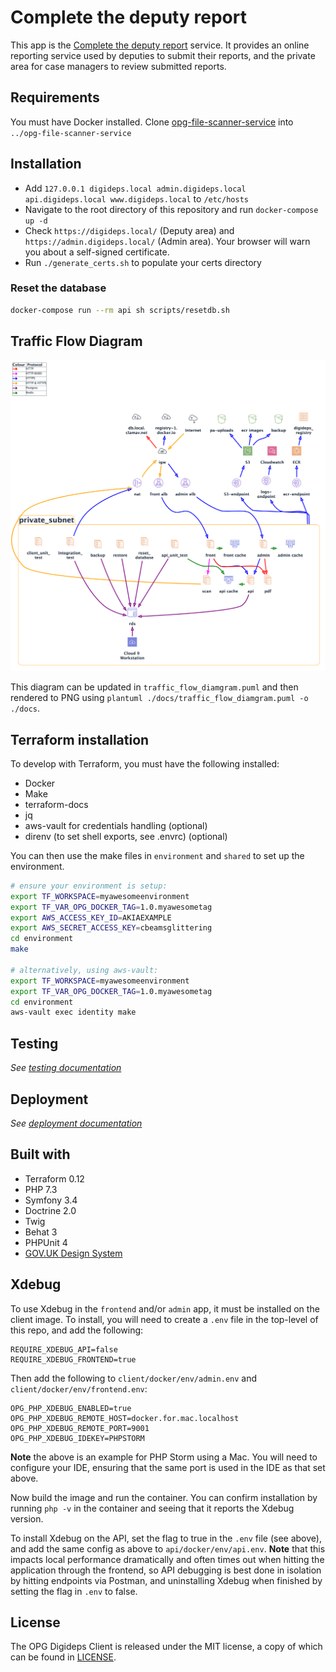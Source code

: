# Complete the deputy report

This app is the [Complete the deputy report][service] service. It provides an online reporting service used by deputies to submit their reports, and the private area for case managers to review submitted reports.

## Requirements

You must have Docker installed.
Clone [opg-file-scanner-service](https://github.com/ministryofjustice/opg-file-scanner-service) into `../opg-file-scanner-service`

## Installation

- Add `127.0.0.1 digideps.local admin.digideps.local api.digideps.local www.digideps.local` to `/etc/hosts`
- Navigate to the root directory of this repository and run `docker-compose up -d`
- Check `https://digideps.local/` (Deputy area) and `https://admin.digideps.local/` (Admin area). Your browser will warn you about a self-signed certificate.
- Run `./generate_certs.sh` to populate your certs directory

### Reset the database

```sh
docker-compose run --rm api sh scripts/resetdb.sh
```

## Traffic Flow Diagram

![Digideps traffic flow diagram](./docs/traffic_flow_diagram.png)

This diagram can be updated in `traffic_flow_diamgram.puml` and then rendered to PNG using `plantuml ./docs/traffic_flow_diamgram.puml -o ./docs`.

## Terraform installation

To develop with Terraform, you must have the following installed:

- Docker
- Make
- terraform-docs
- jq
- aws-vault for credentials handling (optional)
- direnv (to set shell exports, see .envrc) (optional)

You can then use the make files in `environment` and `shared` to set up the environment.

```bash
# ensure your environment is setup:
export TF_WORKSPACE=myawesomeenvironment
export TF_VAR_OPG_DOCKER_TAG=1.0.myawesometag
export AWS_ACCESS_KEY_ID=AKIAEXAMPLE
export AWS_SECRET_ACCESS_KEY=cbeamsglittering
cd environment
make

# alternatively, using aws-vault:
export TF_WORKSPACE=myawesomeenvironment
export TF_VAR_OPG_DOCKER_TAG=1.0.myawesometag
cd environment
aws-vault exec identity make
```

## Testing

_See [testing documentation](docs/TESTING.md)_

## Deployment

_See [deployment documentation](docs/DEPLOYMENT.md)_

## Built with

- Terraform 0.12
- PHP 7.3
- Symfony 3.4
- Doctrine 2.0
- Twig
- Behat 3
- PHPUnit 4
- [GOV.UK Design System](https://design-system.service.gov.uk/)

## Xdebug

To use Xdebug in the `frontend` and/or `admin` app, it must be installed on the client image. To install, you will need to create a `.env` file in the top-level of this repo, and add the following:

```
REQUIRE_XDEBUG_API=false
REQUIRE_XDEBUG_FRONTEND=true
```
Then add the following to `client/docker/env/admin.env` and `client/docker/env/frontend.env`:
```
OPG_PHP_XDEBUG_ENABLED=true
OPG_PHP_XDEBUG_REMOTE_HOST=docker.for.mac.localhost
OPG_PHP_XDEBUG_REMOTE_PORT=9001
OPG_PHP_XDEBUG_IDEKEY=PHPSTORM
```
**Note** the above is an example for PHP Storm using a Mac. You will need to configure your IDE, ensuring that the same port is used in the IDE as that set above.

Now build the image and run the container. You can confirm installation by running `php -v` in the container and seeing that it reports the Xdebug version.

To install Xdebug on the API, set the flag to true in the `.env` file (see above), and add the same config as above to `api/docker/env/api.env`. **Note** that this impacts local performance dramatically and often times out when hitting the application through the frontend, so API debugging is best done in isolation by hitting endpoints via Postman, and uninstalling Xdebug when finished by setting the flag in `.env` to false.

## License

The OPG Digideps Client is released under the MIT license, a copy of which can be found in [LICENSE](LICENSE).

[repo-api]: https://github.com/ministryofjustice/opg-digi-deps-api
[repo-infra]: https://github.com/ministryofjustice/digideps-infrastructure
[repo-docker]: https://github.com/ministryofjustice/opg-digi-deps-docker
[service]: https://complete-deputy-report.service.gov.uk/
